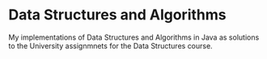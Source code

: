 # Data Structures and Algorithms
My implementations of Data Structures and Algorithms in Java as solutions to the University assignmnets for the Data Structures course. 
